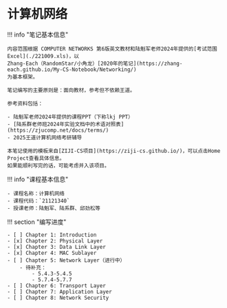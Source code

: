 # 计算机网络

!!! info "笔记基本信息"

    内容范围根据 COMPUTER NETWORKS 第6版英文教材和陆魁军老师2024年提供的[考试范围Excel](./221009.xls)，以
    Zhang-Each（RandomStar/小角龙）[2020年的笔记](https://zhang-each.github.io/My-CS-Notebook/Networking/)
    为基本框架。
    
    笔记编写的主要原则是：面向教材，参考但不依赖王道。
    
    参考资料包括：
    
    - 陆魁军老师2024年提供的课程PPT（下称lkj PPT）
    - [陆系群老师班2024年实验文档中的术语对照表](https://zjucomp.net/docs/terms/)
    - 2025王道计算机网络考研辅导
    
    本笔记使用的模板来自[ZIJI-CS项目](https://ziji-cs.github.io/)，可以点击Home Project查看具体信息。
    如果能顺利写完的话，可能考虑并入该项目。

!!! info "课程基本信息"

    - 课程名称：计算机网络
    - 课程代码：`21121340`
    - 授课老师：陆魁军、陆系群、邱劲松等

!!! section "编写进度"

    - [ ] Chapter 1: Introduction 
    - [x] Chapter 2: Physical Layer
    - [x] Chapter 3: Data Link Layer
    - [x] Chapter 4: MAC Sublayer
    - [ ] Chapter 5: Network Layer（进行中）
    	- 待补充：
    		- 5.4.3-5.4.5
    		- 5.7.4-5.7.7
    - [ ] Chapter 6: Transport Layer
    - [ ] Chapter 7: Application Layer
    - [ ] Chapter 8: Network Security
